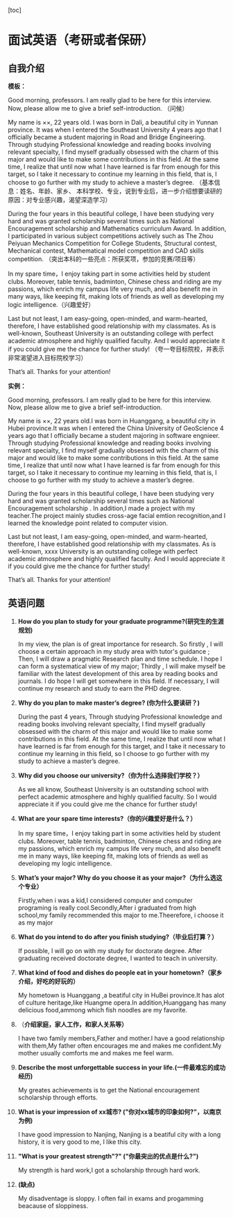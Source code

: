 [toc]

# 面试英语（考研或者保研）

## 自我介绍

**模板：**

Good morning, professors. I am really glad to be here for this interview. Now, please allow me to give a brief self-introduction. （问候） 

My name is ××, 22 years old. I was born in Dali, a beautiful city in Yunnan province. It was when I entered the Southeast University 4 years ago that I officially became a student majoring in Road and Bridge Engineering. Through studying Professional knowledge and reading books involving relevant specialty, I find myself gradually obsessed with the charm of this major and would like to make some contributions in this field. At the same time, I realize that until now what I have learned is far from enough for this target, so I take it necessary to continue my learning in this field, that is, I choose to go further with my study to achieve a master’s degree. （基本信息：姓名、年龄、家乡、 本科学校、专业，说到专业后，进一步介绍想要读研的原因：对专业感兴趣，渴望深造学习） 

During the four years in this beautiful college, I have been studying very hard and was granted scholarship several times such as National Encouragement scholarship and Mathematics curriculum Award. In addition, I participated in various subject competitions actively such as The Zhou Peiyuan Mechanics Competition for College Students, Structural contest, Mechanical contest, Mathematical model competition and CAD skills competition. （突出本科的一些亮点：所获奖项，参加的竞赛/项目等） 

In my spare time，I enjoy taking part in some activities held by student clubs. Moreover, table tennis, badminton, Chinese chess and riding are my passions, which enrich my campus life very much, and also benefit me in many ways, like keeping fit, making lots of friends as well as developing my logic intelligence.（兴趣爱好） 

Last but not least, I am easy-going, open-minded, and warm-hearted, therefore, I have established good relationship with my classmates. As is well-known, Southeast University is an outstanding college with perfect academic atmosphere and highly qualified faculty. And I would appreciate it if you could give me the chance for further study! （夸一夸目标院校，并表示非常渴望进入目标院校学习） 

That’s all. Thanks for your attention!

**实例：**

Good morning, professors. I am really glad to be here for this interview. Now, please allow me to give a brief self-introduction. 

My name is ××, 22 years old.I was born in Huanggang, a beautiful city in Hubei province.It was when I entered the China  University of GeoScience 4 years ago that I officially became a student majoring in  software engnieer. Through studying Professional knowledge and reading books involving relevant specialty, I find myself gradually obsessed with the charm of this major and would like to make some contributions in this field. At the same time, I realize that until now what I have learned is far from enough for this target, so I take it necessary to continue my learning in this field, that is, I choose to go further with my study to achieve a master’s degree.

During the four years in this beautiful college, I have been studying very hard and was granted scholarship several times such as National Encouragement scholarship . In addition,I made a project with my teacher.The project mainly studies cross-age facial emtion recognition,and I learned the knowledge point related to computer vision.

Last but not least, I am easy-going, open-minded, and warm-hearted, therefore, I have established good relationship with my classmates. As is well-known, xxxx University is an outstanding college with perfect academic atmosphere and highly qualified faculty. And I would appreciate it if you could give me the chance for further study! 

That’s all. Thanks for your attention!



## 英语问题

1. **How do you plan to study for your graduate programme?(研究生的生涯规划)**

   In my view, the plan is of great importance for research. So firstly , I will choose a certain approach in my study area with tutor's guidance ; Then, I will draw a pragmatic Research plan and time schedule. I hope I can form a systematical view of my major; Thirdly , I will make myself be familiar with the latest development of this area by reading books and journals. I do hope I will get somewhere in this field. If necessary, I will continue my research and study to earn the PHD degree.

2. **Why do you plan to make master’s degree? (你为什么要读研？)**

   During the past 4 years, Through studying Professional knowledge and reading books involving relevant specialty, I find myself gradually obsessed with the charm of this major and would like to make some contributions in this field. At the same time, I realize that until now what I have learned is far from enough for this target, and I take it necessary to continue my learning in this field, so I choose to go further with my study to achieve a master’s degree.
   
3. **Why did you choose our university?（你为什么选择我们学校？）**

   As we all know, Southeast University is an outstanding school with perfect academic atmosphere and highly qualified faculty. So I would appreciate it if you could give me the chance for further study!

4. **What are your spare time interests?（你的兴趣爱好是什么？）**

   In my spare time，I enjoy taking part in some activities held by student clubs. Moreover, table tennis, badminton, Chinese chess and riding are my passions, which enrich my campus life very much, and also benefit me in many ways, like keeping fit, making lots of friends as well as developing my logic intelligence.

5. **What’s your major? Why do you choose it as your major?（为什么选这个专业）**

   Firstly,when i was a kid,I considered computer and computer programing is really cool.Secondly,After i graduated from high school,my family recommended this major to me.Theerefore, i choose it as my major 

6. **What do you intend to do after you finish studying?（毕业后打算？）**

   If possible, I will go on with my study for doctorate degree. After graduating received doctorate degree, I wanted to teach in university.

7. **What kind of food and dishes do people eat in your hometown?（家乡介绍，好吃的好玩的）**

   My hometown is Huanggang ,a beatiful city in HuBei province.It has alot of culture heritage,like    Huangme opera.In addition,Huanggang has many delicious food,ammong which fish noodles are my favorite.

8. （**介绍家庭，家人工作，和家人关系等）**

   I have two family members,Father and mother.I have a good relationship with them,My father often encourages me and makes me confident.My mother usually comforts me and makes me feel warm.

9. **Describe the most unforgettable success in your life.(一件最难忘的成功经历)**

   My greates achievements is to get the National encouragement scholarship through efforts.

10. **What is your impression of xx城市? ("你对xx城市的印象如何?"，以南京为例)**

    I have good impression to Nanjing, Nanjing is a beatiful city with a long history, it is very good to me, I like this city.

11. **"What is your greatest strength"?" ("你最突出的优点是什么?")**

    My strength is hard work,I got a scholarship through hard work.

12. **(缺点)**

    My disadventage is sloppy. I often fail in exams and progamming beacause of sloppiness.




